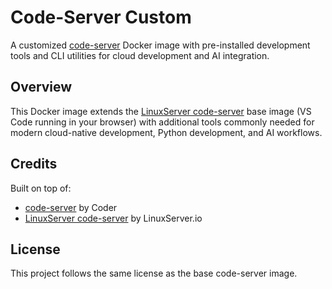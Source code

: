 # Code-Server Custom

A customized [code-server](https://github.com/coder/code-server) Docker image with pre-installed development tools and CLI utilities for cloud development and AI integration.

## Overview

This Docker image extends the [LinuxServer code-server](https://github.com/linuxserver/docker-code-server) base image (VS Code running in your browser) with additional tools commonly needed for modern cloud-native development, Python development, and AI workflows.

## Credits

Built on top of:
- [code-server](https://github.com/coder/code-server) by Coder
- [LinuxServer code-server](https://github.com/linuxserver/docker-code-server) by LinuxServer.io

## License

This project follows the same license as the base code-server image.
